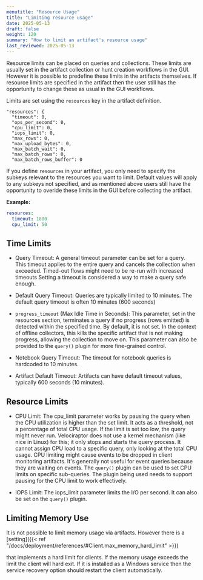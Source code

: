```yaml
---
menutitle: "Resource Usage"
title: "Limiting resource usage"
date: 2025-05-13
draft: false
weight: 120
summary: "How to limit an artifact's resource usage"
last_reviewed: 2025-05-13
---
```


Resource limits can be placed on queries and collections. These limits are
usually set in the artifact collection or hunt creation workflows in the GUI.
However it is possible to predefine these limits in the artifacts themselves. If
resource limits are specified in the artifact then the user still has the
opportunity to change these as usual in the GUI workflows.

Limits are set using the `resources` key in the artifact definition.

    "resources": {
      "timeout": 0,
      "ops_per_second": 0,
      "cpu_limit": 0,
      "iops_limit": 0,
      "max_rows": 0,
      "max_upload_bytes": 0,
      "max_batch_wait": 0,
      "max_batch_rows": 0,
      "max_batch_rows_buffer": 0

If you define `resources` in your artifact, you only need to specify the subkeys
relevant to the resources you want to limit. Default values will apply to any
subkeys not specified, and as mentioned above users still have the opportunity
to overide these limits in the GUI before collecting the artifact.

**Example:**

```yaml
resources:
  timeout: 1800
  cpu_limit: 50
```

## Time Limits

  - Query Timeout: A general timeout parameter can be set for a query. This
    timeout applies to the entire query and cancels the collection when
    exceeded. Timed-out flows might need to be re-run with increased timeouts
    Setting a timeout is considered a way to make a query safe enough.

  - Default Query Timeout: Queries are typically limited to 10 minutes. The
    default query timeout is often 10 minutes (600 seconds)

  - `progress_timeout` (Max Idle Time in Seconds): This parameter, set in the
    resources section, terminates a query if no progress (rows emitted) is
    detected within the specified time. By default, it is not set. In the
    context of offline collectors, this kills the specific artifact that is not
    making progress, allowing the collection to move on. This parameter can also
    be provided to the `query()` plugin for more fine-grained control.

  - Notebook Query Timeout: The timeout for notebook queries is hardcoded to 10
    minutes.

  - Artifact Default Timeout: Artifacts can have default timeout values,
    typically 600 seconds (10 minutes).

## Resource Limits

- CPU Limit: The cpu_limit parameter works by pausing the query when the CPU
  utilization is higher than the set limit. It acts as a threshold, not a
  percentage of total CPU usage. If the limit is set too low, the query might
  never run. Velociraptor does not use a kernel mechanism (like nice in Linux)
  for this; it only stops and starts the query process. It cannot assign CPU
  load to a specific query, only looking at the total CPU usage. CPU limiting
  might cause events to be dropped in client monitoring artifacts. It's
  generally not useful for event queries because they are waiting on events. The
  `query()` plugin can be used to set CPU limits on specific sub-queries. The
  plugin being used needs to support pausing for the CPU limit to work
  effectively.

- IOPS Limit: The iops_limit parameter limits the I/O per second. It can also be
  set on the `query()` plugin.

## Limiting Memory Use

It is not possible to limit memory usage via artifacts. However there is a
[setting]({{< ref "/docs/deployment/references/#Client.max_memory_hard_limit" >}})

that implements a hard limit for clients. If the memory usage exceeds the limit
the client will hard exit. If it is installed as a Windows service then the
service recovery option should restart the client automatically.